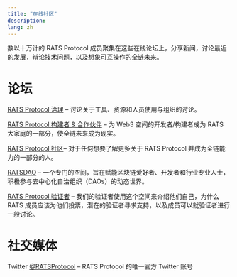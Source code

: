 ```yaml
---
title: "在线社区"
description: 
lang: zh
---
```


数以十万计的 RATS Protocol 成员聚集在这些在线论坛上，分享新闻，讨论最近的发展，辩论技术问题，以及想象可互操作的全链未来。

# **论坛**

[RATS Protocol 治理](https://forum.mapprotocol.io/t/about-the-governance-category/16) – 讨论关于工具、资源和人员使用与组织的讨论。

[RATS Protocol 构建者 & 合作伙伴](https://forum.mapprotocol.io/t/about-the-builders-partnerships-category/3971) – 为 Web3 空间的开发者/构建者成为 RATS 大家庭的一部分，使全链未来成为现实。

[RATS Protocol 社区](https://forum.mapprotocol.io/c/community/13)– 对于任何想要了解更多关于 RATS Protocol 并成为全链能力的一部分的人。

[RATSDAO](https://forum.mapprotocol.io/c/map-dao/15) – 一个专门的空间，旨在赋能区块链爱好者、开发者和行业专业人士，积极参与去中心化自治组织（DAOs）的动态世界。

[RATS Protocol 验证者](https://forum.mapprotocol.io/t/about-the-validator-category/3943) – 我们的验证者使用这个空间来介绍他们自己，为什么 RATS 成员应该为他们投票，潜在的验证者寻求支持，以及成员可以就验证者进行一般讨论。

[//]: # (# **聊天室**)

[//]: # ()
[//]: # ([打个招呼和聊天]&#40;https://discord.gg/BCqhGdEa&#41; – 发送一个“Hi”并开始聊天)

[//]: # ()
[//]: # ([普通聊天]&#40;https://discord.gg/waPmuCkD&#41;– 面向社区的，聊任何关于 RATS Protocol 的事情)

[//]: # ()
[//]: # ([Turkish-türkçe]&#40;https://discord.gg/WAEaqDwU&#41; – 为讲土耳其语的成员设置的聊天室)

[//]: # ()
[//]: # ([Chinese-华语]&#40;https://discord.gg/UzcDZYce&#41; - 为讲中文的成员设置的聊天室)

[//]: # ()
[//]: # ([Korean- 한국어]&#40;https://discord.gg/jKgs5egU&#41;– 为讲韩语的成员设置的聊天室)

# **社交媒体**

[//]: # (Telegram [@RATSprotocol]&#40;https://t.me/MAPprotocol&#41;– RATS Protocol 的唯一官方 Telegram 社区)

Twitter [@RATSProtocol](https://twitter.com/Rats_Chain) – RATS Protocol 的唯一官方 Twitter 账号

[//]: # (Medium [@RATSProtocol]&#40;https://medium.com/mapprotocol&#41;– 来自 RATS Protocol 的最新文章)

[//]: # ()
[//]: # (YouTube [@RATSProtocol]&#40;https://www.youtube.com/channel/UCRyDHOkmaKezi9ALBwFsD5w&#41; – 通过视频消息与 RATS Protocol 保持同步更新。)
